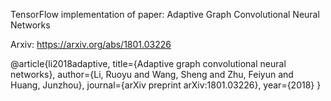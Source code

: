 TensorFlow implementation of paper: Adaptive Graph Convolutional Neural Networks

Arxiv: https://arxiv.org/abs/1801.03226

@article{li2018adaptive,
  title={Adaptive graph convolutional neural networks},
  author={Li, Ruoyu and Wang, Sheng and Zhu, Feiyun and Huang, Junzhou},
  journal={arXiv preprint arXiv:1801.03226},
  year={2018}
}
